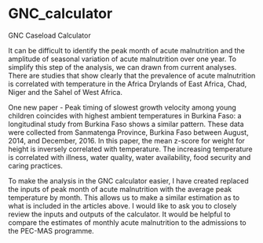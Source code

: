 # GNC_calculator
GNC Caseload Calculator

It can be difficult to identify the peak month of acute malnutrition and the amplitude of seasonal variation of acute malnutrition over one year. To simplify this step of the analysis, we can drawn from current analyses.  There are studies that show clearly that the prevalence of acute malnutrition is correlated with temperature in the Africa Drylands of East Africa, Chad, Niger and the Sahel of West Africa. 

One new paper - Peak timing of slowest growth velocity among young children coincides with highest ambient temperatures in Burkina Faso: a longitudinal study  from Burkina Faso shows a similar pattern.  These data were collected from Sanmatenga Province, Burkina Faso between August, 2014, and December, 2016.  In this paper, the mean z-score for weight for height is inversely correlated with temperature. The increasing temperature is correlated with illness, water quality, water availability, food security and caring practices. 

To make the analysis in the GNC calculator easier, I have created replaced the inputs of peak month of acute malnutrition with the average peak temperature by month. This allows us to make a similar estimation as to what is included in the articles above.  I would like to ask you to closely review the inputs and outputs of the calculator.  It would be helpful to compare the estimates of monthly acute malnutrition to the admissions to the PEC-MAS programme. 
